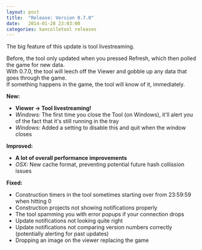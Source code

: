 ```yaml
---
layout: post
title:  "Release: Version 0.7.0"
date:   2014-01-28 23:03:00
categories: kancolletool releases
---
```


The big feature of this update is tool livestreaming.

Before, the tool only updated when you pressed Refresh, which then polled the game for new data.  
With 0.7.0, the tool will leech off the Viewer and gobble up any data that goes through the game.  
If something happens in the game, the tool will know of it, immediately.

**New:**

* **Viewer -> Tool livestreaming!**
* *Windows:* The first time you close the Tool (on Windows), it'll alert you of the fact that it's still running in the tray
* *Windows:* Added a setting to disable this and quit when the window closes

**Improved:**

* **A lot of overall performance improvements**
* *OSX:* New cache format, preventing potential future hash collission issues

**Fixed:**

* Construction timers in the tool sometimes starting over from 23:59:59 when hitting 0
* Construction projects not showing notifications properly
* The tool spamming you with error popups if your connection drops
* Update notifications not looking quite right
* Update notifications not comparing version numbers correctly (potentially alerting for past updates)
* Dropping an image on the viewer replacing the game
